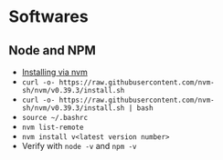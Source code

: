 # Softwares

## Node and NPM

- [Installing via nvm](https://www.digitalocean.com/community/tutorials/how-to-install-node-js-on-ubuntu-20-04#option-3-installing-node-using-the-node-version-manager)
- `curl -o- https://raw.githubusercontent.com/nvm-sh/nvm/v0.39.3/install.sh`
- `curl -o- https://raw.githubusercontent.com/nvm-sh/nvm/v0.39.3/install.sh | bash`
- `source ~/.bashrc`
- `nvm list-remote`
- `nvm install v<latest version number>`
- Verify with `node -v` and `npm -v`
